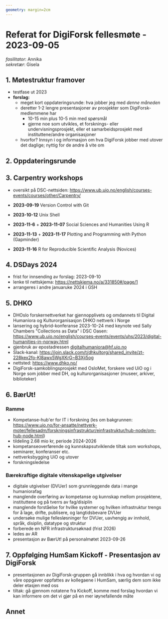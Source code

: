 ```yaml
---
geometry: margin=2cm
---
```


# Referat for DigiForsk fellesmøte - 2023-09-05

*fasilitator*: Annika   
*sekretær*: Gisela 

## 1. Møtestruktur framover

- testfase ut 2023
- **forslag:**
  - meget kort oppdateringsrunde: hva jobber jeg med *denne måneden*
  - deretter 1-2 lengre presentasjoner av prosjekter som DigiForsk-medlemmene har
    - 10-15 min plus 10-5 min med spørsmål
    - gjerne noe som utvikles, et forsknings- eller undervisningsprosjekt, eller et samarbeidsprosjekt med instituttene/andre organisasjoner
  - hvorfor? Innsyn i og informasjon om hva DigiForsk jobber med utover det daglige; nyttig for de andre å vite om

## 2. Oppdateringsrunde

## 3. Carpentry workshops

- oversikt på DSC-nettsiden: https://www.ub.uio.no/english/courses-events/courses/other/Carpentry/

- **2023-09-19** Version Control with Git
- **2023-10-12** Unix Shell
- **2023-11-6** + **2023-11-07** Social Sciences and Humanities Using R
- **2023-11-13** + **2023-11-17** Plotting and Programming with Python (Gapminder)
- **2023-11-16** R for Reproducible Scientific Analysis (Novices)

## 4. DSDays 2024

- frist for innsending av forslag: 2023-09-10
- lenke til nettskjema: https://nettskjema.no/a/331850#/page/1
- arrangeres i andre januaruke 2024 i GSH

## 5. DHKO

- DHOslo forskernettverket har gjennopplivets og omdannets til Digital Humaniora og Kulturorganisasjon DHKO nettverk i Norge
- lansering og hybrid-konferanse 2023-10-24 med keynote ved Sally Chambers "Collections as Data" i DSC Oasen: https://www.ub.uio.no/english/courses-events/events/uhs/2023/digital-humanities-in-norway.html
- gjenbruk av epostadressen digitalhumaniora@hf.uio.no
- Slack-kanal: https://join.slack.com/t/dhkultorg/shared_invite/zt-228kex2fo-Kl8awx5WgXKrG~B3Xji5og 
- nettsted: https://www.dhko.no/
- DigiForsk-samkoblingsprosjekt med OsloMet, forskere ved UiO og i Norge som jobber med DH, og kulturorganisasjoner (museer, arkiver, biblioteker)

## 6. BærUt!

### Ramme

- Kompetanse-hub'er for IT i forskning (les om bakgrunnen: https://www.uio.no/for-ansatte/nettverk-moter/fellesadm/forskningsinfrastruktur/einfrastruktur/hub-node/om-hub-node.html)
- tildeling 2.68 mio kr, periode 2024-2026
- kompetanseoverførende og kunnskapsutviklende tiltak som workshops, seminarer, konferanser etc.
- nettverksbygging UiO og utover
- forskningsledelse

### Bærekraftige digitale vitenskapelige utgivelser

- digitale utgivelser (DVUer) som grunnleggende data i mange humaniorafag
- manglende overføring av kompetanse og kunnskap mellom prosjektene, instituttene og på tverrs av fag/disiplin
- manglende forståelse for hvilke systemer og hvilken infrastruktur trengs for å lage, drifte, publisere, og langtidsbevare DVUer
- undersøke mulige fellesløsninger for DVUer, uavhengig av innhold, språk, disiplin, datatype og struktur
- forberede en NFR infrastruktursøknad (frist 2026)
- ledes av AR
- presentasjon av BærUt! på personalmøtet 2023-09-26

## 7. Oppfølging HumSam Kickoff - Presentasjon av DigiForsk

- presentasjonen av DigiForsk-gruppen gå innblikk i hva og hvordan vi og våre oppgaver oppfattes av kollegaene i HumSam, særlig dem som ikke deler etasjen med oss
- tiltak: gå gjennom notatene fra Kickoff, komme med forslag hvordan vi kan informere om det vi gjør på en mer iøynefallende måte

## Annet
